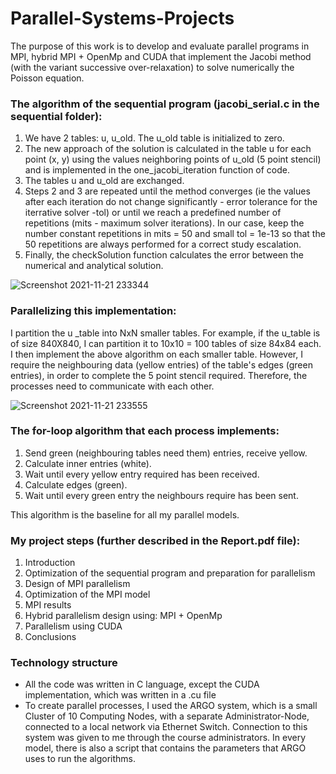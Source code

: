 # Parallel-Systems-Projects

The purpose of this work is to develop and evaluate parallel programs in MPI, hybrid MPI + OpenMp
and CUDA that implement the Jacobi method (with the variant successive over-relaxation) to solve numerically the
Poisson equation.


### The algorithm of the sequential program (jacobi_serial.c in the sequential folder):
1. We have 2 tables: u, u_old. The u_old table is initialized to zero.
2. The new approach of the solution is calculated in the table u for each point (x, y) using the values neighboring points of u_old (5 point stencil) and is implemented in the one_jacobi_iteration function of code.
3. The tables u and u_old are exchanged.
4. Steps 2 and 3 are repeated until the method converges (ie the values after each iteration do not change significantly - error tolerance for the iterrative solver -tol) or until we reach a predefined number of repetitions (mits - maximum solver iterations). In our case, keep the number constant repetitions in mits = 50 and small tol = 1e-13 so that the 50 repetitions are always performed for a correct study escalation.
5. Finally, the checkSolution function calculates the error between the numerical and analytical solution.

![Screenshot 2021-11-21 233344](https://user-images.githubusercontent.com/50372934/142779764-a4c544ab-ed51-4607-a50f-08e6df1c9206.png)


### Parallelizing this implementation:
I partition the u _table into NxN smaller tables. For example, if the u_table is of size 840X840, I can partition it to 10x10 = 100 tables of size 84x84 each.
I then implement the above algorithm on each smaller table. However, I require the neighbouring data (yellow entries) of the table's edges (green entries), in order to complete the 5 point stencil required. Therefore, the processes need to communicate with each other. 

![Screenshot 2021-11-21 233555](https://user-images.githubusercontent.com/50372934/142779833-aea2af1e-a118-4229-a06e-be1540a7c402.png)

### The for-loop algorithm that each process implements:
<ol>
  <li>Send green (neighbouring tables need them) entries, receive yellow.</li>
  <li>Calculate inner entries (white).</li>
  <li>Wait until every yellow entry required has been received.</li>
  <li>Calculate edges (green).</li>
  <li>Wait until every green entry the neighbours require has been sent.</li>
</ol>

This algorithm is the baseline for all my parallel models.


### My project steps (further described in the Report.pdf file):
<ol>
<li>Introduction</li>
<li>Optimization of the sequential program and preparation for parallelism</li>
<li>Design of MPI parallelism</li>
<li>Optimization of the MPI model</li>
<li>MPI results</li>
<li>Hybrid parallelism design using: MPI + OpenMp</li>
<li>Parallelism using CUDA</li>
<li>Conclusions</li>
</ol>

### Technology structure

<ul>
  <li>All the code was written in C language, except the CUDA implementation, which was written in a .cu file </li>
  <li>To create parallel processes, I used the ARGO system, which is a small Cluster of 10 Computing Nodes, with a separate Administrator-Node, connected to a local network via Ethernet Switch. Connection to this system was given to me through the course administrators. In every model, there is also a script that contains the parameters that ARGO uses to run the algorithms.</li>
</ul>

